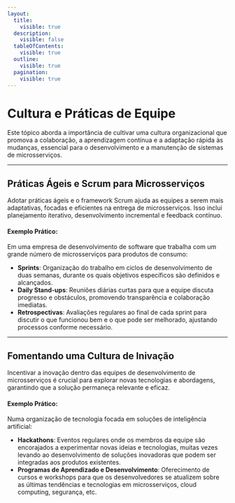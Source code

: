 ```yaml
---
layout:
  title:
    visible: true
  description:
    visible: false
  tableOfContents:
    visible: true
  outline:
    visible: true
  pagination:
    visible: true
---
```


# Cultura e Práticas de Equipe

Este tópico aborda a importância de cultivar uma cultura organizacional que promova a colaboração, a aprendizagem contínua e a adaptação rápida às mudanças, essencial para o desenvolvimento e a manutenção de sistemas de microsserviços.

***

## Práticas Ágeis e Scrum para Microsserviços

Adotar práticas ágeis e o framework Scrum ajuda as equipes a serem mais adaptativas, focadas e eficientes na entrega de microsserviços. Isso inclui planejamento iterativo, desenvolvimento incremental e feedback contínuo.

#### Exemplo Prático:

Em uma empresa de desenvolvimento de software que trabalha com um grande número de microsserviços para produtos de consumo:

* **Sprints**: Organização do trabalho em ciclos de desenvolvimento de duas semanas, durante os quais objetivos específicos são definidos e alcançados.
* **Daily Stand-ups**: Reuniões diárias curtas para que a equipe discuta progresso e obstáculos, promovendo transparência e colaboração imediatas.
* **Retrospectivas**: Avaliações regulares ao final de cada sprint para discutir o que funcionou bem e o que pode ser melhorado, ajustando processos conforme necessário.

***

## Fomentando uma Cultura de Inivação

Incentivar a inovação dentro das equipes de desenvolvimento de microsserviços é crucial para explorar novas tecnologias e abordagens, garantindo que a solução permaneça relevante e eficaz.

#### Exemplo Prático:

Numa organização de tecnologia focada em soluções de inteligência artificial:

* **Hackathons**: Eventos regulares onde os membros da equipe são encorajados a experimentar novas ideias e tecnologias, muitas vezes levando ao desenvolvimento de soluções inovadoras que podem ser integradas aos produtos existentes.
* **Programas de Aprendizado e Desenvolvimento**: Oferecimento de cursos e workshops para que os desenvolvedores se atualizem sobre as últimas tendências e tecnologias em microsserviços, cloud computing, segurança, etc.
